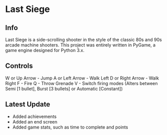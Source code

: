 # Last Siege

## Info
Last Siege is a side-scrolling shooter in the style of the classic 80s and 90s arcade machine shooters. This project was entirely written in PyGame, a game engine designed for Python 3.x.

## Controls
W or Up Arrow - Jump
A or Left Arrow - Walk Left
D or Right Arrow - Walk Right
F - Fire
Q - Throw Grenade
V - Switch firing modes (Alters between Semi [1 bullet], Burst [3 bullets] or Automatic [Constant])

## Latest Update
- Added achievements
- Added an end screen
- Added game stats, such as time to complete and points
